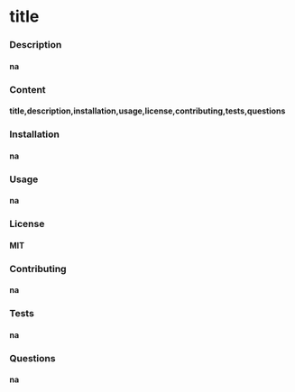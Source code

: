 # title
### Description
#### na
### Content
#### title,description,installation,usage,license,contributing,tests,questions
### Installation
#### na
### Usage
#### na
### License
#### MIT
### Contributing
#### na
### Tests
#### na
### Questions
#### na